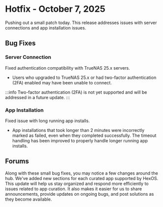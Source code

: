 # Hotfix - October 7, 2025

Pushing out a small patch today.
This release addresses issues with server connections and app installation issues.

## Bug Fixes

### Server Connection
Fixed authentication compatibility with TrueNAS 25.x servers.
- Users who upgraded to TrueNAS 25.x or had two-factor authentication (2FA) enabled may have been unable to connect.

:::info
Two-factor authentication (2FA) is not yet supported and will be addressed in a future update.
:::

### App Installation
Fixed issue with long running app installs.
- App installations that took longer than 2 minutes were incorrectly marked as failed, even when they completed successfully. The timeout handling has been improved to properly handle longer running app installs.

## Forums
Along with these small bug fixes, you may notice a few changes around the hub.
We've added new sections for each curated app supported by HexOS. This update will help us stay organized and respond more efficiently to issues related to app curation. It also makes it easier for us to share announcements, provide updates on ongoing bugs, and post solutions as they become available.
